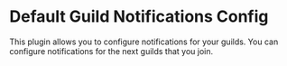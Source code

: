 # Default Guild Notifications Config

This plugin allows you to configure notifications for your guilds. You can configure notifications for the next guilds that you join.